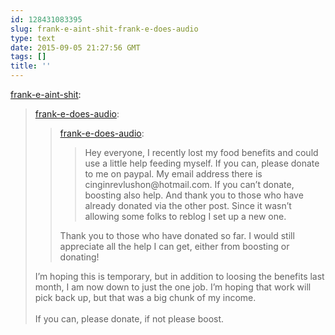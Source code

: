 ```yaml
---
id: 128431083395
slug: frank-e-aint-shit-frank-e-does-audio
type: text
date: 2015-09-05 21:27:56 GMT
tags: []
title: ''
---
```

<p><a class="tumblr_blog" href="http://frank-e-aint-shit.tumblr.com/post/127864472360">frank-e-aint-shit</a>:</p>
<blockquote>
<p><a class="tumblr_blog" href="http://frank-e-does-audio.tumblr.com/post/125173214692">frank-e-does-audio</a>:</p>
<blockquote>
<p><a class="tumblr_blog" href="http://frank-e-does-audio.tumblr.com/post/124419544452">frank-e-does-audio</a>:</p>
<blockquote>
<p>Hey everyone, I recently lost my food benefits and could use a little help feeding myself. If you can, please donate to me on paypal. My email address there is cinginrevlushon@hotmail.com. If you can&rsquo;t donate, boosting also help. And thank you to those who have already donated via the other post. Since it wasn&rsquo;t allowing some folks to reblog I set up a new one.</p>
</blockquote>
<p>Thank you to those who have donated so far. I would still appreciate all the help I can get, either from boosting or donating!</p>
</blockquote>
<p>I&rsquo;m hoping this is temporary, but in addition to loosing the benefits last month, I am now down to just the one job. I&rsquo;m hoping that work will pick back up, but that was a big chunk of my income.<br><br>If you can, please donate, if not please boost.</p>
</blockquote>

